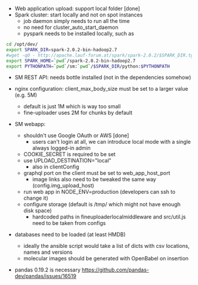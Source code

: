 - Web application upload: support local folder [done]
- Spark cluster: start locally and not on spot instances
  - job daemon simply needs to run all the time
  - no need for cluster_auto_start_daemon
  - pyspark needs to be installed locally, such as
```bash
cd /opt/dev/
export SPARK_DIR=spark-2.0.2-bin-hadoop2.7                                                                                                                                                                                                         
#wget -qO - http://apache.lauf-forum.at/spark/spark-2.0.2/$SPARK_DIR.tgz | tar xz
export SPARK_HOME=`pwd`/spark-2.0.2-bin-hadoop2.7
export PYTHONPATH=`pwd`/sm:`pwd`/$SPARK_DIR/python:$PYTHONPATH
```

- SM REST API: needs bottle installed (not in the dependencies somehow)
- nginx configuration: client_max_body_size must be set to a larger value (e.g. 5M)
  - default is just 1M which is way too small
  - fine-uploader uses 2M for chunks by default

- SM webapp: 
  - shouldn't use Google OAuth or AWS [done]
    - users can't login at all, we can introduce local mode with a single always logged-in admin 
  - COOKIE_SECRET is required to be set
  - use UPLOAD_DESTINATION="local"
    - also in clientConfig
  - graphql port on the client must be set to web_app_host_port
    - image links also need to be tweaked the same way (config.img_upload_host)
  - run web app in NODE_ENV=production (developers can ssh to change it)
  - configure storage (default is /tmp/ which might not have enough disk space)
    - hardcoded paths in fineuploaderlocalmiddleware and src/util.js need to be taken from configs

- databases need to be loaded (at least HMDB)
  - ideally the ansible script would take a list of dicts with csv locations, names and versions
  - molecular images should be generated with OpenBabel on insertion
  
- pandas 0.19.2 is necessary
  https://github.com/pandas-dev/pandas/issues/16519
